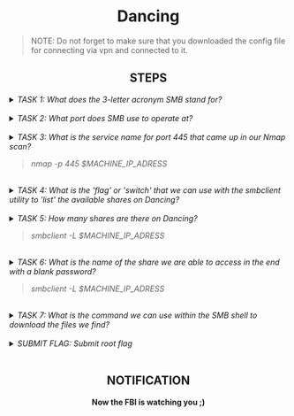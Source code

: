 <h1 align="center">Dancing</h1>

> NOTE: Do not forget to make sure that you downloaded the config file for connecting via vpn and connected to it. 

<h2 align="center">STEPS</h2>

<details> 
    <summary>
        <i>TASK 1: What does the 3-letter acronym SMB stand for?</i>
    </summary><br>
    <b>Server Message Block</b>
</details><br>

<details> 
    <summary>
        <i>TASK 2: What port does SMB use to operate at?</i>
    </summary><br>
    <b>445</b>
</details><br>

<details> 
    <summary>
        <i>TASK 3: What is the service name for port 445 that came up in our Nmap scan?</i>
        <blockquote><i>nmap -p 445 $MACHINE_IP_ADRESS</i></blockquote>
    </summary><br>
    <b>microsoft-ds</b>
</details><br>

<details> 
    <summary>
        <i>TASK 4: What is the 'flag' or 'switch' that we can use with the smbclient utility to 'list' the available shares on Dancing?</i>
    </summary><br>
    <b>-L</b>
</details><br>

<details> 
    <summary>
        <i>TASK 5: How many shares are there on Dancing?</i>
        <blockquote><i>smbclient -L $MACHINE_IP_ADRESS</i></blockquote>
    </summary><br>
    <b>4</b>
</details><br>

<details> 
    <summary>
        <i>TASK 6: What is the name of the share we are able to access in the end with a blank password?</i>
        <blockquote><i>smbclient -L $MACHINE_IP_ADRESS</i></blockquote>
    </summary><br>
    <b>WorkShares </b>
</details><br>

<details> 
    <summary>
        <i>TASK 7: What is the command we can use within the SMB shell to download the files we find?</i>
    </summary><br>
    <b>get</b>
</details><br>

<details> 
    <summary>
        <i>SUBMIT FLAG: Submit root flag</i>
    </summary><br>
    <b>You should connected via smbclient: smbclient //$MACHINE_IP_ADRESS/WorkShares -U " "%" "</b>
</details><br>

<h2 align="center">NOTIFICATION</h2>
<p align="center"><b>Now the FBI is watching you ;)</b></p>
